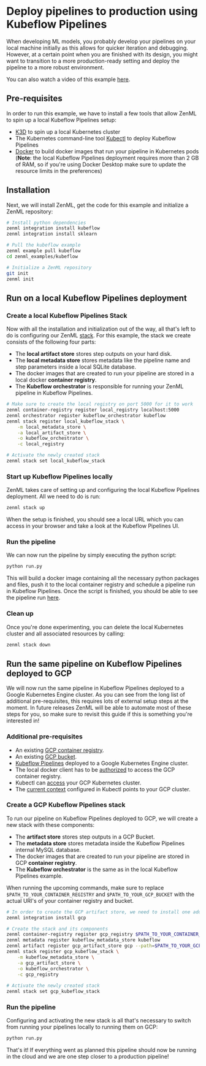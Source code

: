 # Deploy pipelines to production using Kubeflow Pipelines

When developing ML models, you probably develop your pipelines on your local machine initially as this allows for quicker iteration and debugging.
However, at a certain point when you are finished with its design, you might want to transition to a more production-ready setting and deploy the pipeline to a more robust environment.

You can also watch a video of this example [here](https://www.youtube.com/watch?v=b5TXRYkdL3w).

## Pre-requisites

In order to run this example, we have to install a few tools that allow ZenML to spin up a local Kubeflow Pipelines setup:

* [K3D](https://k3d.io/v5.2.1/#installation) to spin up a local Kubernetes cluster
* The Kubernetes command-line tool [Kubectl](https://kubernetes.io/docs/tasks/tools/#kubectl) to deploy Kubeflow Pipelines
* [Docker](https://docs.docker.com/get-docker/) to build docker images that run your pipeline in Kubernetes pods (**Note**: the local Kubeflow Pipelines deployment requires more than 2 GB of RAM, so if you're using Docker Desktop make sure to update the resource limits in the preferences)


## Installation

Next, we will install ZenML, get the code for this example and initialize a ZenML repository:

```bash
# Install python dependencies
zenml integration install kubeflow  
zenml integration install sklearn  

# Pull the kubeflow example
zenml example pull kubeflow
cd zenml_examples/kubeflow

# Initialize a ZenML repository
git init
zenml init
```

## Run on a local Kubeflow Pipelines deployment

### Create a local Kubeflow Pipelines Stack

Now with all the installation and initialization out of the way, all that's left to do is configuring our ZenML [stack](https://docs.zenml.io/core-concepts).
For this example, the stack we create consists of the following four parts:
* The **local artifact store** stores step outputs on your hard disk. 
* The **local metadata store** stores metadata like the pipeline name and step parameters inside a local SQLite database.
* The docker images that are created to run your pipeline are stored in a local docker **container registry**.
* The **Kubeflow orchestrator** is responsible for running your ZenML pipeline in Kubeflow Pipelines.

```bash
# Make sure to create the local registry on port 5000 for it to work 
zenml container-registry register local_registry localhost:5000
zenml orchestrator register kubeflow_orchestrator kubeflow
zenml stack register local_kubeflow_stack \
    -m local_metadata_store \
    -a local_artifact_store \
    -o kubeflow_orchestrator \
    -c local_registry

# Activate the newly created stack
zenml stack set local_kubeflow_stack
```

### Start up Kubeflow Pipelines locally
ZenML takes care of setting up and configuring the local Kubeflow Pipelines deployment. All we need to do is run:
```bash
zenml stack up
```
When the setup is finished, you should see a local URL which you can access in your browser and take a look at the Kubeflow Pipelines UI.


### Run the pipeline
We can now run the pipeline by simply executing the python script:

```bash
python run.py
```

This will build a docker image containing all the necessary python packages and files, push it to the local container registry and schedule a pipeline run in Kubeflow Pipelines.
Once the script is finished, you should be able to see the pipeline run [here](http://localhost:8080/#/runs).

### Clean up
Once you're done experimenting, you can delete the local Kubernetes cluster and all associated resources by calling:

```bash
zenml stack down
```

## Run the same pipeline on Kubeflow Pipelines deployed to GCP

We will now run the same pipeline in Kubeflow Pipelines deployed to a Google Kubernetes Engine cluster. 
As you can see from the long list of additional pre-requisites, this requires lots of external setup steps at the moment.
In future releases ZenML will be able to automate most of these steps for you, so make sure to revisit this guide if this is something you're interested in!

### Additional pre-requisites

* An existing [GCP container registry](https://cloud.google.com/container-registry/docs).
* An existing [GCP bucket](https://cloud.google.com/storage/docs/creating-buckets).
* [Kubeflow Pipelines](https://www.kubeflow.org/docs/distributions/gke/deploy/overview/) deployed to a Google Kubernetes Engine cluster.
* The local docker client has to be [authorized](https://cloud.google.com/container-registry/docs/advanced-authentication) to access the GCP container registry.
* Kubectl can [access](https://cloud.google.com/kubernetes-engine/docs/how-to/cluster-access-for-kubectl) your GCP Kubernetes cluster.
* The [current context](https://kubernetes.io/docs/reference/kubectl/cheatsheet/#kubectl-context-and-configuration) configured in Kubectl points to your GCP cluster. 

### Create a GCP Kubeflow Pipelines stack

To run our pipeline on Kubeflow Pipelines deployed to GCP, we will create a new stack with these components:
* The **artifact store** stores step outputs in a GCP Bucket. 
* The **metadata store** stores metadata inside the Kubeflow Pipelines internal MySQL database.
* The docker images that are created to run your pipeline are stored in GCP **container registry**.
* The **Kubeflow orchestrator** is the same as in the local Kubeflow Pipelines example.

When running the upcoming commands, make sure to replace `$PATH_TO_YOUR_CONTAINER_REGISTRY` and `$PATH_TO_YOUR_GCP_BUCKET` with the actual URI's of your container registry and bucket.

```bash
# In order to create the GCP artifact store, we need to install one additional ZenML integration:
zenml integration install gcp

# Create the stack and its components
zenml container-registry register gcp_registry $PATH_TO_YOUR_CONTAINER_REGISTRY
zenml metadata register kubeflow_metadata_store kubeflow
zenml artifact register gcp_artifact_store gcp --path=$PATH_TO_YOUR_GCP_BUCKET
zenml stack register gcp_kubeflow_stack \
    -m kubeflow_metadata_store \
    -a gcp_artifact_store \
    -o kubeflow_orchestrator \
    -c gcp_registry
    
# Activate the newly created stack
zenml stack set gcp_kubeflow_stack
```

### Run the pipeline

Configuring and activating the new stack is all that's necessary to switch from running your pipelines locally to running them on GCP:

```bash
python run.py
```

That's it! If everything went as planned this pipeline should now be running in the cloud and we are one step closer to a production pipeline!
